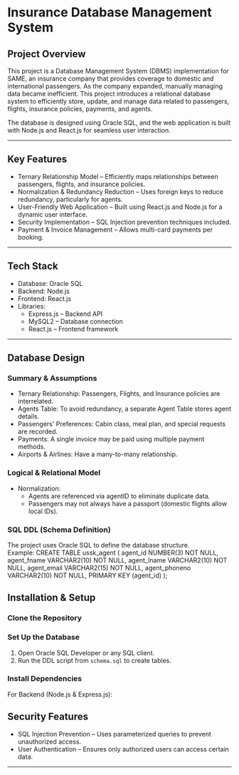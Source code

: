 # Insurance Database Management System

## Project Overview  
This project is a Database Management System (DBMS) implementation for SAME, an insurance company that provides coverage to domestic and international passengers. As the company expanded, manually managing data became inefficient. This project introduces a relational database system to efficiently store, update, and manage data related to passengers, flights, insurance policies, payments, and agents.

The database is designed using Oracle SQL, and the web application is built with Node.js and React.js for seamless user interaction.

---

## Key Features  
- Ternary Relationship Model – Efficiently maps relationships between passengers, flights, and insurance policies.  
- Normalization & Redundancy Reduction – Uses foreign keys to reduce redundancy, particularly for agents.  
- User-Friendly Web Application – Built using React.js and Node.js for a dynamic user interface.  
- Security Implementation – SQL Injection prevention techniques included.  
- Payment & Invoice Management – Allows multi-card payments per booking.  

---


## Tech Stack  
- Database: Oracle SQL  
- Backend: Node.js  
- Frontend: React.js  
- Libraries:  
  - Express.js – Backend API  
  - MySQL2 – Database connection  
  - React.js – Frontend framework  

---

## Database Design  

### Summary & Assumptions  
- Ternary Relationship: Passengers, Flights, and Insurance policies are interrelated.  
- Agents Table: To avoid redundancy, a separate Agent Table stores agent details.  
- Passengers' Preferences: Cabin class, meal plan, and special requests are recorded.  
- Payments: A single invoice may be paid using multiple payment methods.  
- Airports & Airlines: Have a many-to-many relationship.  

### Logical & Relational Model  
- Normalization:  
  - Agents are referenced via agentID to eliminate duplicate data.  
  - Passengers may not always have a passport (domestic flights allow local IDs).  

### SQL DDL (Schema Definition)  
The project uses Oracle SQL to define the database structure.  
Example:
CREATE TABLE ussk_agent ( agent_id NUMBER(3) NOT NULL, agent_fname VARCHAR2(10) NOT NULL, agent_lname VARCHAR2(10) NOT NULL, agent_email VARCHAR2(15) NOT NULL, agent_phoneno VARCHAR2(10) NOT NULL, PRIMARY KEY (agent_id) );


## Installation & Setup  

### Clone the Repository  

### Set Up the Database  
1. Open Oracle SQL Developer or any SQL client.  
2. Run the DDL script from `schema.sql` to create tables.  

### Install Dependencies  
For Backend (Node.js & Express.js): 

## Security Features  
- SQL Injection Prevention – Uses parameterized queries to prevent unauthorized access.  
- User Authentication – Ensures only authorized users can access certain data.  

---

